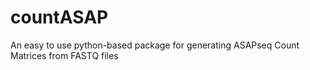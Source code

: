 # countASAP
An easy to use python-based package for generating ASAPseq Count Matrices from FASTQ files

